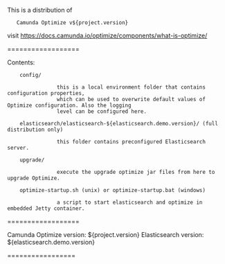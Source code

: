 This is a distribution of

       Camunda Optimize v${project.version}

visit
       https://docs.camunda.io/optimize/components/what-is-optimize/

==================

Contents:

        config/

                    this is a local environment folder that contains configuration properties,
                    which can be used to overwrite default values of Optimize configuration. Also the logging
                    level can be configured here.

        elasticsearch/elasticsearch-${elasticsearch.demo.version}/ (full distribution only)

                    this folder contains preconfigured Elasticsearch server.

        upgrade/

                    execute the upgrade optimize jar files from here to upgrade Optimize.

        optimize-startup.sh (unix) or optimize-startup.bat (windows)

                    a script to start elasticsearch and optimize in embedded Jetty container.

==================

Camunda Optimize version: ${project.version}
Elasticsearch version: ${elasticsearch.demo.version}

=================
